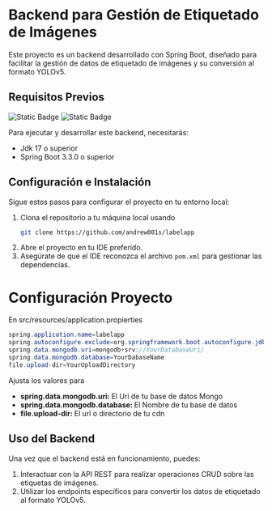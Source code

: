 # Backend para Gestión de Etiquetado de Imágenes

Este proyecto es un backend desarrollado con Spring Boot, diseñado para facilitar la gestión de datos de etiquetado de imágenes y su conversión al formato YOLOv5.

## Requisitos Previos
![Static Badge](https://badgen.net/badge/17/java/orange?icon=java)
![Static Badge](https://img.shields.io/badge/SpringBoot-3.3.0-version)

Para ejecutar y desarrollar este backend, necesitarás:

- Jdk 17 o superior
- Spring Boot 3.3.0 o superior


## Configuración e Instalación

Sigue estos pasos para configurar el proyecto en tu entorno local:

1. Clona el repositorio a tu máquina local usando
   ```bash
   git clone https://github.com/andrew001s/labelapp
3. Abre el proyecto en tu IDE preferido.
4. Asegúrate de que el IDE reconozca el archivo `pom.xml` para gestionar las dependencias.

# Configuración Proyecto
En src/resources/application.propierties
```java
spring.application.name=labelapp
spring.autoconfigure.exclude=org.springframework.boot.autoconfigure.jdbc.DataSourceAutoConfiguration
spring.data.mongodb.uri=mongodb+srv://YourDatabaseUri/
spring.data.mongodb.database=YourDabaseName
file.upload-dir=YourUploadDirectory
```
Ajusta los valores para
<ul>
   <li><strong>spring.data.mongodb.uri: </strong>El Uri de tu base de datos Mongo</li>
   <li><strong>spring.data.mongodb.database: </strong>El Nombre de tu base de datos</li>
   <li><strong>file.upload-dir: </strong>El url o directorio de tu cdn</li>
</ul>

## Uso del Backend

Una vez que el backend está en funcionamiento, puedes:

1. Interactuar con la API REST para realizar operaciones CRUD sobre las etiquetas de imágenes.
2. Utilizar los endpoints específicos para convertir los datos de etiquetado al formato YOLOv5.


